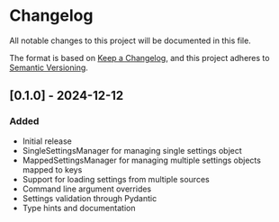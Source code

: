 # Changelog

All notable changes to this project will be documented in this file.

The format is based on [Keep a Changelog](https://keepachangelog.com/en/1.0.0/),
and this project adheres to [Semantic Versioning](https://semver.org/spec/v2.0.0.html).

## [0.1.0] - 2024-12-12

### Added
- Initial release
- SingleSettingsManager for managing single settings object
- MappedSettingsManager for managing multiple settings objects mapped to keys
- Support for loading settings from multiple sources
- Command line argument overrides
- Settings validation through Pydantic
- Type hints and documentation

